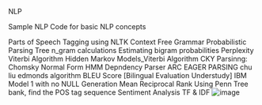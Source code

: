 NLP

Sample NLP Code for basic NLP concepts

Parts of Speech Tagging using NLTK
Context Free Grammar
Probabilistic Parsing Tree
n_gram calculations
Estimating bigram probabilities
Perplexity
Viterbi Algorithm
Hidden Markov Models_Viterbi Algorithm
CKY Parsinng: Chomsky Normal Form
HMM Depndency Parser
ARC EAGER PARSING
chu liu edmonds algorithm
BLEU Score [Bilingual Evaluation Understudy]
IBM Model 1 with no NULL Generation
Mean Reciprocal Rank
Using Penn Tree bank, find the POS tag sequence
Sentiment Analysis
TF & IDF
![image](https://user-images.githubusercontent.com/14371198/232328170-561ffd34-d292-4d3b-9a69-91f8580db21a.png)
